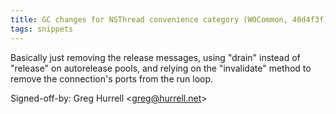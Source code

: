 ```yaml
---
title: GC changes for NSThread convenience category (WOCommon, 40d4f3f)
tags: snippets
---
```


Basically just removing the release messages, using "drain" instead of "release" on autorelease pools, and relying on the "invalidate" method to remove the connection's ports from the run loop.

Signed-off-by: Greg Hurrell &lt;greg@hurrell.net&gt;
